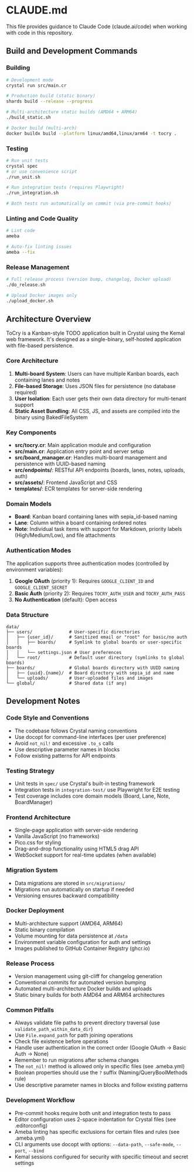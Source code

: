 # CLAUDE.md

This file provides guidance to Claude Code (claude.ai/code) when working with code in this repository.

## Build and Development Commands

### Building
```bash
# Development mode
crystal run src/main.cr

# Production build (static binary)
shards build --release --progress

# Multi-architecture static builds (AMD64 + ARM64)
./build_static.sh

# Docker build (multi-arch)
docker buildx build --platform linux/amd64,linux/arm64 -t tocry .
```

### Testing
```bash
# Run unit tests
crystal spec
# or use convenience script
./run_unit.sh

# Run integration tests (requires Playwright)
./run_integration.sh

# Both tests run automatically on commit (via pre-commit hooks)
```

### Linting and Code Quality
```bash
# Lint code
ameba

# Auto-fix linting issues
ameba --fix
```

### Release Management
```bash
# Full release process (version bump, changelog, Docker upload)
./do_release.sh

# Upload Docker images only
./upload_docker.sh
```

## Architecture Overview

ToCry is a Kanban-style TODO application built in Crystal using the Kemal web framework. It's designed as a single-binary, self-hosted application with file-based persistence.

### Core Architecture

1. **Multi-board System**: Users can have multiple Kanban boards, each containing lanes and notes
2. **File-based Storage**: Uses JSON files for persistence (no database required)
3. **User Isolation**: Each user gets their own data directory for multi-tenant support
4. **Static Asset Bundling**: All CSS, JS, and assets are compiled into the binary using BakedFileSystem

### Key Components

- **src/tocry.cr**: Main application module and configuration
- **src/main.cr**: Application entry point and server setup
- **src/board_manager.cr**: Handles multi-board management and persistence with UUID-based naming
- **src/endpoints/**: RESTful API endpoints (boards, lanes, notes, uploads, auth)
- **src/assets/**: Frontend JavaScript and CSS
- **templates/**: ECR templates for server-side rendering

### Domain Models

- **Board**: Kanban board containing lanes with sepia_id-based naming
- **Lane**: Column within a board containing ordered notes
- **Note**: Individual task items with support for Markdown, priority labels (High/Medium/Low), and file attachments

### Authentication Modes

The application supports three authentication modes (controlled by environment variables):

1. **Google OAuth** (priority 1): Requires `GOOGLE_CLIENT_ID` and `GOOGLE_CLIENT_SECRET`
2. **Basic Auth** (priority 2): Requires `TOCRY_AUTH_USER` and `TOCRY_AUTH_PASS`
3. **No Authentication** (default): Open access

### Data Structure

```
data/
├── users/              # User-specific directories
│   ├── {user_id}/      # Sanitized email or "root" for basic/no auth
│   │   ├── boards/     # Symlink to global boards or user-specific boards
│   │   └── settings.json # User preferences
│   └── root/           # Default user directory (symlinks to global boards)
├── boards/             # Global boards directory with UUID naming
│   ├── {uuid}.{name}/  # Board directory with sepia_id and name
│   └── uploads/        # User-uploaded files and images
└── global/             # Shared data (if any)
```

## Development Notes

### Code Style and Conventions

- The codebase follows Crystal naming conventions
- Use docopt for command-line interfaces (per user preference)
- Avoid `not_nil!` and excessive `.to_s` calls
- Use descriptive parameter names in blocks
- Follow existing patterns for API endpoints

### Testing Strategy

- Unit tests in `spec/` use Crystal's built-in testing framework
- Integration tests in `integration-test/` use Playwright for E2E testing
- Test coverage includes core domain models (Board, Lane, Note, BoardManager)

### Frontend Architecture

- Single-page application with server-side rendering
- Vanilla JavaScript (no frameworks)
- Pico.css for styling
- Drag-and-drop functionality using HTML5 drag API
- WebSocket support for real-time updates (when available)

### Migration System

- Data migrations are stored in `src/migrations/`
- Migrations run automatically on startup if needed
- Versioning ensures backward compatibility

### Docker Deployment

- Multi-architecture support (AMD64, ARM64)
- Static binary compilation
- Volume mounting for data persistence at `/data`
- Environment variable configuration for auth and settings
- Images published to GitHub Container Registry (ghcr.io)

### Release Process

- Version management using git-cliff for changelog generation
- Conventional commits for automated version bumping
- Automated multi-architecture Docker builds and uploads
- Static binary builds for both AMD64 and ARM64 architectures

### Common Pitfalls

- Always validate file paths to prevent directory traversal (use `validate_path_within_data_dir`)
- Use `File.expand_path` for path joining operations
- Check file existence before operations
- Handle user authentication in the correct order (Google OAuth → Basic Auth → None)
- Remember to run migrations after schema changes
- The `not_nil!` method is allowed only in specific files (see .ameba.yml)
- Boolean properties should use the `?` suffix (Naming/QueryBoolMethods rule)
- Use descriptive parameter names in blocks and follow existing patterns

### Development Workflow

- Pre-commit hooks require both unit and integration tests to pass
- Editor configuration uses 2-space indentation for Crystal files (see .editorconfig)
- Ameba linting has specific exclusions for certain files and rules (see .ameba.yml)
- CLI arguments use docopt with options: `--data-path`, `--safe-mode`, `--port`, `--bind`
- Kemal sessions configured for security with specific timeout and secret settings
